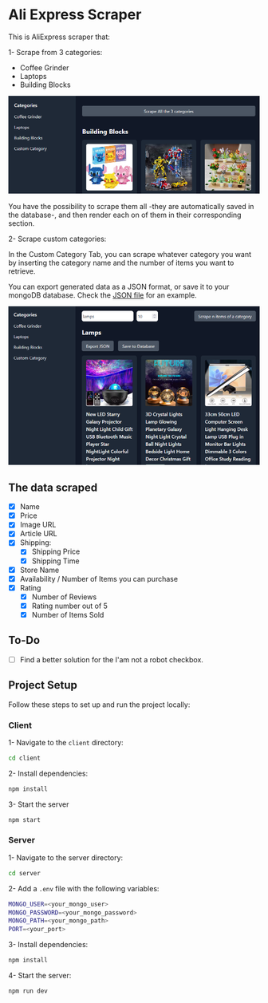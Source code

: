 # Ali Express Scraper

This is AliExpress scraper that:

1- Scrape from 3 categories:

- Coffee Grinder
- Laptops
- Building Blocks

![image 1](./media/1.png)

You have the possibility to scrape them all -they are automatically saved in the database-, and then render each on of them in their corresponding section.

2- Scrape custom categories:

In the Custom Category Tab, you can scrape whatever category you want by inserting the category name and the number of items you want to retrieve.

You can export generated data as a JSON format, or save it to your mongoDB database. Check the [JSON file](./products.json) for an example.

![image 2](./media/2.png)

## The data scraped

- [x] Name
- [x] Price
- [x] Image URL
- [x] Article URL
- [x] Shipping:
  - [x] Shipping Price
  - [x] Shipping Time
- [x] Store Name
- [x] Availability / Number of Items you can purchase
- [x] Rating
  - [x] Number of Reviews
  - [x] Rating number out of 5
  - [x] Number of Items Sold

## To-Do

- [ ] Find a better solution for the I'am not a robot checkbox.

## Project Setup

Follow these steps to set up and run the project locally:

### Client

1- Navigate to the `client` directory:

```bash
cd client
```

2- Install dependencies:

```bash
npm install
```

3- Start the server

```bash
npm start
```

### Server

1- Navigate to the server directory:

```bash
cd server
```

2- Add a `.env` file with the following variables:

```bash
MONGO_USER=<your_mongo_user>
MONGO_PASSWORD=<your_mongo_password>
MONGO_PATH=<your_mongo_path>
PORT=<your_port>
```

3- Install dependencies:

```bash
npm install
```

4- Start the server:

```bash
npm run dev
```
